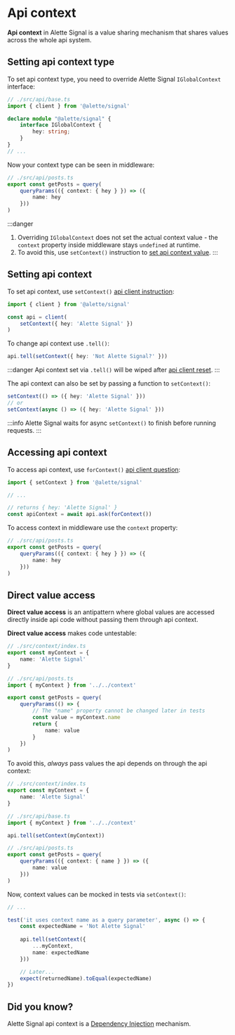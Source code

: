 # Api context
**Api context** in Alette Signal is a value sharing mechanism that shares values 
across the whole api system.

## Setting api context type
To set api context type, you need to override Alette Signal `IGlobalContext`
interface:
```ts
// ./src/api/base.ts
import { client } from '@alette/signal'

declare module "@alette/signal" {
    interface IGlobalContext {
        hey: string;
    }
}
// ...
```

Now your context type can be seen in middleware:
```ts
// ./src/api/posts.ts
export const getPosts = query(
    queryParams(({ context: { hey } }) => ({
        name: hey
    }))
)
```

:::danger
1. Overriding `IGlobalContext` does not set the actual context value - 
the `context` property inside middleware stays `undefined` at runtime. 
2. To avoid this, use `setContext()` instruction to [set api context value](#setting-api-context).
:::

## Setting api context
To set api context, use `setContext()`
[api client instruction](api-configuration#api-client-instruction):
```ts
import { client } from '@alette/signal'

const api = client(
    setContext({ hey: 'Alette Signal' })
)
```

To change api context use `.tell()`:
```ts
api.tell(setContext({ hey: 'Not Alette Signal?' }))
```
:::danger
Api context set via `.tell()` will be wiped after 
[api client reset](api-configuration#resetting-api-client).
:::

The api context can also be set by passing a function to `setContext()`:
```ts
setContext(() => ({ hey: 'Alette Signal' }))
// or
setContext(async () => ({ hey: 'Alette Signal' }))
```

:::info
Alette Signal waits for async `setContext()` 
to finish before running requests.
:::

## Accessing api context
To access api context, use `forContext()`
[api client question](api-configuration#api-client-question):
```ts
import { setContext } from '@alette/signal'

// ...

// returns { hey: 'Alette Signal' }
const apiContext = await api.ask(forContext())
```

To access context in middleware use the `context` property:
```ts
// ./src/api/posts.ts
export const getPosts = query(
    queryParams(({ context: { hey } }) => ({
        name: hey
    }))
)
```

## Direct value access
**Direct value access** is an antipattern where global values are accessed
directly inside api code without passing them through api context.

**Direct value access** makes code untestable:
```ts
// ./src/context/index.ts
export const myContext = {
    name: 'Alette Signal'
}

// ./src/api/posts.ts
import { myContext } from '../../context'

export const getPosts = query(
    queryParams(() => {
        // The "name" property cannot be changed later in tests
        const value = myContext.name
        return {
            name: value
        }
    })
)
```

To avoid this, _always_ pass values the api depends on 
through the api context:
```ts
// ./src/context/index.ts
export const myContext = {
    name: 'Alette Signal'
}

// ./src/api/base.ts
import { myContext } from '../../context'

api.tell(setContext(myContext))

// ./src/api/posts.ts
export const getPosts = query(
    queryParams(({ context: { name } }) => ({
        name: value
    }))
)
```

Now, context values can be mocked in tests via `setContext()`:
```ts
// ...

test('it uses context name as a query parameter', async () => {
    const expectedName = 'Not Alette Signal'
    
    api.tell(setContext({
        ...myContext,
        name: expectedName
    }))

    // Later...
    expect(returnedName).toEqual(expectedName)
})
```

## Did you know?
Alette Signal api context is a
    [Dependency Injection](https://stackify.com/dependency-injection/) mechanism.